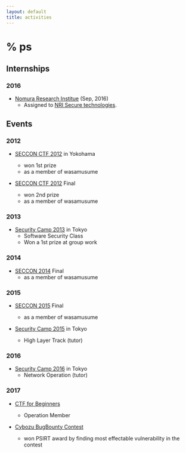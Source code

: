 ```yaml
---
layout: default
title: activities
---
```


# % ps

## Internships


### 2016

* [Nomura Research Institue](https://www.nri.com/jp/) (Sep, 2016)
  * Assigned to [NRI Secure technologies](https://www.nri-secure.co.jp/).

## Events

### 2012

* [SECCON CTF 2012](http://seccon.jp) in Yokohama
  * won 1st prize
  * as a member of wasamusume


* [SECCON CTF 2012](http://seccon.jp) Final
  * won 2nd prize
  * as a member of wasamusume

### 2013

* [Security Camp 2013](https://www.ipa.go.jp/jinzai/renkei/camp2013/index.html) in Tokyo
  * Software Security Class
  * Won a 1st prize at group work


### 2014

* [SECCON 2014](http://2015.seccon.jp) Final
  * as a member of wasamusume

### 2015

* [SECCON 2015](http://2015.seccon.jp) Final
  * as a member of wasamusume


* [Security Camp 2015](https://www.ipa.go.jp/jinzai/camp/2015/zenkoku2015.html) in Tokyo
  * High Layer Track (tutor)


### 2016

* [Security Camp 2016](https://www.ipa.go.jp/jinzai/camp/2016/zenkoku2016.html) in Tokyo
  * Network Operation (tutor)


### 2017

* [CTF for Beginners](http://2017.seccon.jp/about/beginners.html)
  * Operation Member
  
* [Cybozu BugBounty Contest](https://topics.cybozu.co.jp/news/2017/11/06-4448.html)
  * won PSIRT award by finding most effectable vulnerability in the contest


